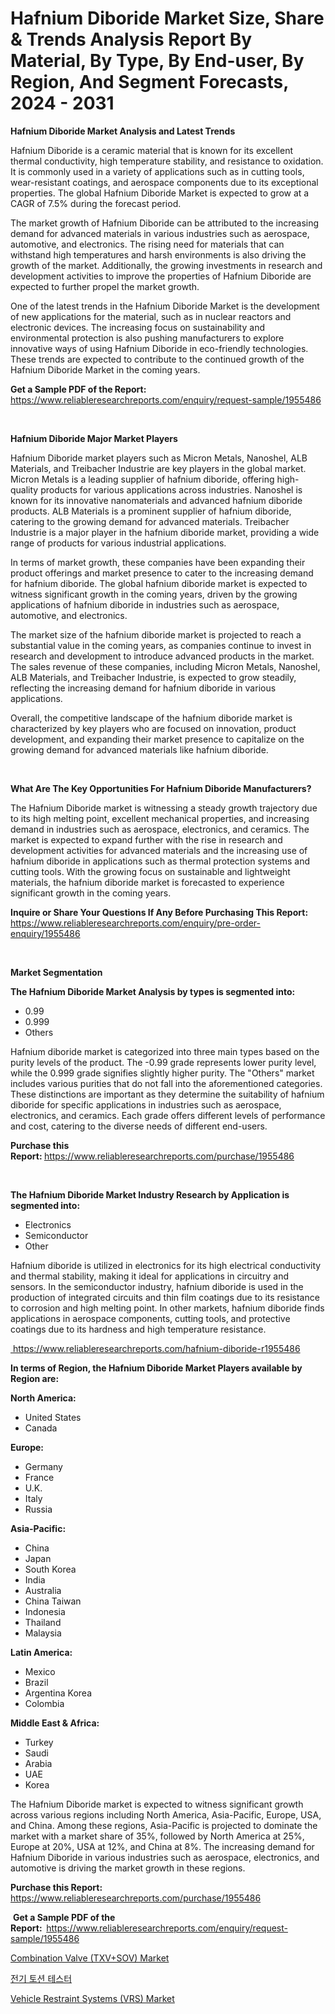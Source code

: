 <p><h1>Hafnium Diboride Market Size, Share & Trends Analysis Report By Material, By Type, By End-user, By Region, And Segment Forecasts, 2024 - 2031</h1></p><p><strong>Hafnium Diboride Market Analysis and Latest Trends</strong></p>
<p><p>Hafnium Diboride is a ceramic material that is known for its excellent thermal conductivity, high temperature stability, and resistance to oxidation. It is commonly used in a variety of applications such as in cutting tools, wear-resistant coatings, and aerospace components due to its exceptional properties. The global Hafnium Diboride Market is expected to grow at a CAGR of 7.5% during the forecast period.</p><p>The market growth of Hafnium Diboride can be attributed to the increasing demand for advanced materials in various industries such as aerospace, automotive, and electronics. The rising need for materials that can withstand high temperatures and harsh environments is also driving the growth of the market. Additionally, the growing investments in research and development activities to improve the properties of Hafnium Diboride are expected to further propel the market growth.</p><p>One of the latest trends in the Hafnium Diboride Market is the development of new applications for the material, such as in nuclear reactors and electronic devices. The increasing focus on sustainability and environmental protection is also pushing manufacturers to explore innovative ways of using Hafnium Diboride in eco-friendly technologies. These trends are expected to contribute to the continued growth of the Hafnium Diboride Market in the coming years.</p></p>
<p><strong>Get a Sample PDF of the Report:&nbsp;</strong> <a href="https://www.reliableresearchreports.com/enquiry/request-sample/1955486">https://www.reliableresearchreports.com/enquiry/request-sample/1955486</a></p>
<p>&nbsp;</p>
<p><strong>Hafnium Diboride Major Market Players</strong></p>
<p><p>Hafnium Diboride market players such as Micron Metals, Nanoshel, ALB Materials, and Treibacher Industrie are key players in the global market. Micron Metals is a leading supplier of hafnium diboride, offering high-quality products for various applications across industries. Nanoshel is known for its innovative nanomaterials and advanced hafnium diboride products. ALB Materials is a prominent supplier of hafnium diboride, catering to the growing demand for advanced materials. Treibacher Industrie is a major player in the hafnium diboride market, providing a wide range of products for various industrial applications.</p><p>In terms of market growth, these companies have been expanding their product offerings and market presence to cater to the increasing demand for hafnium diboride. The global hafnium diboride market is expected to witness significant growth in the coming years, driven by the growing applications of hafnium diboride in industries such as aerospace, automotive, and electronics.</p><p>The market size of the hafnium diboride market is projected to reach a substantial value in the coming years, as companies continue to invest in research and development to introduce advanced products in the market. The sales revenue of these companies, including Micron Metals, Nanoshel, ALB Materials, and Treibacher Industrie, is expected to grow steadily, reflecting the increasing demand for hafnium diboride in various applications.</p><p>Overall, the competitive landscape of the hafnium diboride market is characterized by key players who are focused on innovation, product development, and expanding their market presence to capitalize on the growing demand for advanced materials like hafnium diboride.</p></p>
<p>&nbsp;</p>
<p><strong>What Are The Key Opportunities For Hafnium Diboride Manufacturers?</strong></p>
<p><p>The Hafnium Diboride market is witnessing a steady growth trajectory due to its high melting point, excellent mechanical properties, and increasing demand in industries such as aerospace, electronics, and ceramics. The market is expected to expand further with the rise in research and development activities for advanced materials and the increasing use of hafnium diboride in applications such as thermal protection systems and cutting tools. With the growing focus on sustainable and lightweight materials, the hafnium diboride market is forecasted to experience significant growth in the coming years.</p></p>
<p><strong>Inquire or Share Your Questions If Any Before Purchasing This Report:</strong> <a href="https://www.reliableresearchreports.com/enquiry/pre-order-enquiry/1955486">https://www.reliableresearchreports.com/enquiry/pre-order-enquiry/1955486</a></p>
<p>&nbsp;</p>
<p><strong>Market Segmentation</strong></p>
<p><strong>The Hafnium Diboride Market Analysis by types is segmented into:</strong></p>
<p><ul><li>0.99</li><li>0.999</li><li>Others</li></ul></p>
<p><p>Hafnium diboride market is categorized into three main types based on the purity levels of the product. The -0.99 grade represents lower purity level, while the 0.999 grade signifies slightly higher purity. The "Others" market includes various purities that do not fall into the aforementioned categories. These distinctions are important as they determine the suitability of hafnium diboride for specific applications in industries such as aerospace, electronics, and ceramics. Each grade offers different levels of performance and cost, catering to the diverse needs of different end-users.</p></p>
<p><strong>Purchase this Report:&nbsp;</strong><a href="https://www.reliableresearchreports.com/purchase/1955486">https://www.reliableresearchreports.com/purchase/1955486</a></p>
<p>&nbsp;</p>
<p><strong>The Hafnium Diboride Market Industry Research by Application is segmented into:</strong></p>
<p><ul><li>Electronics</li><li>Semiconductor</li><li>Other</li></ul></p>
<p><p>Hafnium diboride is utilized in electronics for its high electrical conductivity and thermal stability, making it ideal for applications in circuitry and sensors. In the semiconductor industry, hafnium diboride is used in the production of integrated circuits and thin film coatings due to its resistance to corrosion and high melting point. In other markets, hafnium diboride finds applications in aerospace components, cutting tools, and protective coatings due to its hardness and high temperature resistance.</p></p>
<p><a href="https://www.reliableresearchreports.com/hafnium-diboride-r1955486">&nbsp;https://www.reliableresearchreports.com/hafnium-diboride-r1955486</a></p>
<p><strong>In terms of Region, the Hafnium Diboride Market Players available by Region are:</strong></p>
<p>
    <p> <strong> North America: </strong>
        <ul>
            <li>United States</li>
            <li>Canada</li>
        </ul>
        </p> 
    <p> <strong> Europe: </strong>
        <ul>
            <li>Germany</li>
            <li>France</li>
            <li>U.K.</li>
            <li>Italy</li>
            <li>Russia</li>
        </ul>
        </p> 
    <p> <strong> Asia-Pacific: </strong>
        <ul>
            <li>China</li>
            <li>Japan</li>
            <li>South Korea</li>
            <li>India</li>
            <li>Australia</li>
            <li>China Taiwan</li>
            <li>Indonesia</li>
            <li>Thailand</li>
            <li>Malaysia</li>
        </ul>
        </p> 
    <p> <strong> Latin America: </strong>
        <ul>
            <li>Mexico</li>
            <li>Brazil</li>
            <li>Argentina Korea</li>
            <li>Colombia</li>
        </ul>
        </p> 
    <p> <strong> Middle East & Africa: </strong>
        <ul>
            <li>Turkey</li>
            <li>Saudi</li>
            <li>Arabia</li>
            <li>UAE</li>
            <li>Korea</li>
        </ul>
    </p>
    </p>
<p><p>The Hafnium Diboride market is expected to witness significant growth across various regions including North America, Asia-Pacific, Europe, USA, and China. Among these regions, Asia-Pacific is projected to dominate the market with a market share of 35%, followed by North America at 25%, Europe at 20%, USA at 12%, and China at 8%. The increasing demand for Hafnium Diboride in various industries such as aerospace, electronics, and automotive is driving the market growth in these regions.</p></p>
<p><strong>Purchase this Report: </strong><a href="https://www.reliableresearchreports.com/purchase/1955486">https://www.reliableresearchreports.com/purchase/1955486</a></p>
<p>&nbsp;<strong>Get a Sample PDF of the Report:&nbsp;&nbsp;</strong><a href="https://www.reliableresearchreports.com/enquiry/request-sample/1955486">https://www.reliableresearchreports.com/enquiry/request-sample/1955486</a></p>
<p><strong></strong></p>
<p><p><a href="https://github.com/BryceTownsendr/Market-Research-Report-List-5/blob/main/combination-valve-txvsov-market.md">Combination Valve (TXV+SOV) Market</a></p><p><a href="https://github.com/njolsky1/Market-Research-Report-List-1/blob/main/8412703118040.md">전기 토션 테스터</a></p><p><a href="https://github.com/mahnoor2003/Market-Research-Report-List-4/blob/main/vehicle-restraint-systems-vrs-market.md">Vehicle Restraint Systems (VRS) Market</a></p></p>